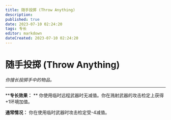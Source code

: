 ```yaml
---
title: 随手投掷 (Throw Anything)
description: 
published: true
date: 2023-07-10 02:24:20
tags: 专长
editor: markdown
dateCreated: 2023-07-10 02:24:20
---
```


# 随手投掷 (Throw Anything)

_你擅长投掷手中的物品。_

---

****专长效果：** ** 你使用临时远程武器时无减值。你在溅射武器的攻击检定上获得+1环境加值。

**通常情况：** 你在使用临时武器时攻击检定受-4减值。

